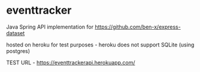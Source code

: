 # eventtracker

Java Spring API implementation for 
<a href="https://github.com/ben-x/express-dataset">https://github.com/ben-x/express-dataset</a>

hosted on heroku for test purposes - heroku does not support SQLite (using postgres)

TEST URL - https://eventtrackerapi.herokuapp.com/
